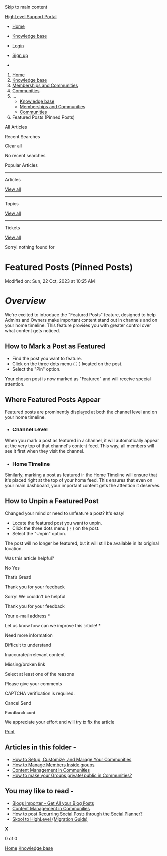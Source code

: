 Skip to main content

[ HighLevel Support Portal ](https://help.gohighlevel.com)

  * [ Home ](/support/home)
  * [ Knowledge base ](/support/solutions)

  * [Login](/support/login)
  * [Sign up](/support/signup)
  * 

  1. [Home](/support/home)
  2. [Knowledge base](/support/solutions)
  3. [Memberships and Communities](/support/solutions/155000000006)
  4. [Communities](/support/solutions/folders/155000000024)
  5. ... 
     * [Knowledge base](/support/solutions)
     * [Memberships and Communities](/support/solutions/155000000006)
     * [Communities](/support/solutions/folders/155000000024)
  6. Featured Posts (Pinned Posts)

All  Articles 

Recent Searches

Clear all

No recent searches

Popular Articles

* * *

Articles

[View all](/support/search/solutions)

* * *

Topics

[View all](/support/search/topics)

* * *

Tickets

[View all](/support/search/tickets)

Sorry! nothing found for   

# Featured Posts (Pinned Posts)

Modified on: Sun, 22 Oct, 2023 at 10:25 AM

# _**Overview**_

We're excited to introduce the "Featured Posts" feature, designed to help Admins and Owners make important content stand out in channels and on your home timeline. This feature provides you with greater control over what content gets noticed.

## How to Mark a Post as Featured

  * Find the post you want to feature.
  * Click on the three dots menu (⋮) located on the post.
  * Select the "Pin" option.

Your chosen post is now marked as "Featured" and will receive special attention.

## Where Featured Posts Appear

Featured posts are prominently displayed at both the channel level and on your home timeline.

  * ### Channel Level

When you mark a post as featured in a channel, it will automatically appear at the very top of that channel's content feed. This way, all members will see it first when they visit the channel.

  * ### Home Timeline

Similarly, marking a post as featured in the Home Timeline will ensure that it's placed right at the top of your home feed. This ensures that even on your main dashboard, your important content gets the attention it deserves.  

## How to Unpin a Featured Post

Changed your mind or need to unfeature a post? It's easy!

  * Locate the featured post you want to unpin.
  * Click the three dots menu (⋮) on the post.
  * Select the "Unpin" option.

The post will no longer be featured, but it will still be available in its original location.  

Was this article helpful?

No  Yes 

That’s Great!

Thank you for your feedback

Sorry! We couldn't be helpful

Thank you for your feedback

Your e-mail address *

Let us know how can we improve this article! *

Need more information 

Difficult to understand 

Inaccurate/irrelevant content 

Missing/broken link 

Select at least one of the reasons 

Please give your comments 

CAPTCHA verification is required. 

Cancel  Send 

Feedback sent

We appreciate your effort and will try to fix the article

[Print](javascript:print\(\))

## Articles in this folder -

  * [How to Setup, Customize, and Manage Your Communities](/support/solutions/articles/155000000280-how-to-setup-customize-and-manage-your-communities)
  * [How to Manage Members Inside groups](/support/solutions/articles/155000000289-how-to-manage-members-inside-groups)
  * [Content Management in Communities](/support/solutions/articles/155000000297-content-management-in-communities)
  * [How to make your Groups private/ public in Communities?](/support/solutions/articles/155000000735-how-to-make-your-groups-private-public-in-communities-)

## You may like to read -

  * [Blogs Importer - Get All your Blog Posts](/support/solutions/articles/155000004034-blogs-importer-get-all-your-blog-posts)
  * [Content Management in Communities](/support/solutions/articles/155000000297-content-management-in-communities)
  * [How to post Recurring Social Posts through the Social Planner?](/support/solutions/articles/155000000648-how-to-post-recurring-social-posts-through-the-social-planner-)
  * [Skool to HighLevel (Migration Guide)](/support/solutions/articles/155000003309-skool-to-highlevel-migration-guide-)

**X**

0 of 0 []()

[Home](/support/home) [Knowledge base](/support/solutions)

